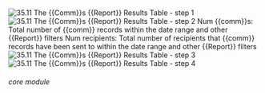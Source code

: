 # 

![35.11 The {{Comm}}s {{Report}} Results Table - step 1](35.11_The_Communications_Report_Results_Table_im_1.png)
![35.11 The {{Comm}}s {{Report}} Results Table - step 2](35.11_The_Communications_Report_Results_Table_im_2.png)
Num {{comm}}s: Total number of {{comm}} records within the date range and other {{Report}} filters
Num recipients: Total number of recipients that {{comm}} records have been sent to within the date range and other {{Report}} filters
![35.11 The {{Comm}}s {{Report}} Results Table - step 3](35.11_The_Communications_Report_Results_Table_im_3.png)
![35.11 The {{Comm}}s {{Report}} Results Table - step 4](35.11_The_Communications_Report_Results_Table_im_4.png)


###### core module